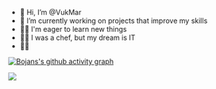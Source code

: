 - 👋 Hi, I’m @VukMar
- 🌱 I’m currently working on projects that improve my skills
- 👨‍💻 I'm eager to learn new things
- 🧑‍🍳 I was a chef, but my dream is IT
- 👨‍🎓 

[![Bojans's github activity graph](https://github-readme-activity-graph.cyclic.app/graph?username=VukMar&theme=react-dark)](https://github.com/basskibo/github-readme-activity-graph)


<!---
VukMar/VukMar is a ✨ special ✨ repository because its `README.md` (this file) appears on your GitHub profile.
You can click the Preview link to take a look at your changes.
--->


![](https://komarev.com/ghpvc/?username=VukMar&color=blue&style=for-the-badge	)
